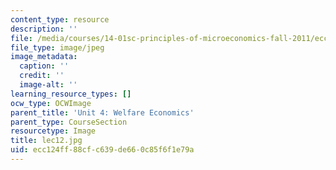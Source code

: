 ```yaml
---
content_type: resource
description: ''
file: /media/courses/14-01sc-principles-of-microeconomics-fall-2011/ecc124ff88cfc639de660c85f6f1e79a_lec12.jpg
file_type: image/jpeg
image_metadata:
  caption: ''
  credit: ''
  image-alt: ''
learning_resource_types: []
ocw_type: OCWImage
parent_title: 'Unit 4: Welfare Economics'
parent_type: CourseSection
resourcetype: Image
title: lec12.jpg
uid: ecc124ff-88cf-c639-de66-0c85f6f1e79a
---
```

